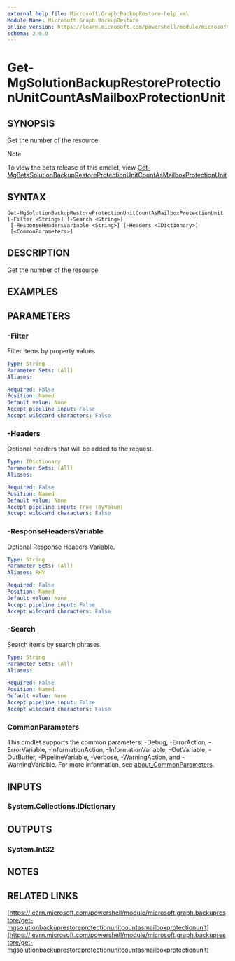 ```yaml
---
external help file: Microsoft.Graph.BackupRestore-help.xml
Module Name: Microsoft.Graph.BackupRestore
online version: https://learn.microsoft.com/powershell/module/microsoft.graph.backuprestore/get-mgsolutionbackuprestoreprotectionunitcountasmailboxprotectionunit
schema: 2.0.0
---
```


# Get-MgSolutionBackupRestoreProtectionUnitCountAsMailboxProtectionUnit

## SYNOPSIS
Get the number of the resource

> [!NOTE]
> To view the beta release of this cmdlet, view [Get-MgBetaSolutionBackupRestoreProtectionUnitCountAsMailboxProtectionUnit](/powershell/module/Microsoft.Graph.Beta.BackupRestore/Get-MgBetaSolutionBackupRestoreProtectionUnitCountAsMailboxProtectionUnit?view=graph-powershell-beta)

## SYNTAX

```
Get-MgSolutionBackupRestoreProtectionUnitCountAsMailboxProtectionUnit [-Filter <String>] [-Search <String>]
 [-ResponseHeadersVariable <String>] [-Headers <IDictionary>]
 [<CommonParameters>]
```

## DESCRIPTION
Get the number of the resource

## EXAMPLES

## PARAMETERS

### -Filter
Filter items by property values

```yaml
Type: String
Parameter Sets: (All)
Aliases:

Required: False
Position: Named
Default value: None
Accept pipeline input: False
Accept wildcard characters: False
```

### -Headers
Optional headers that will be added to the request.

```yaml
Type: IDictionary
Parameter Sets: (All)
Aliases:

Required: False
Position: Named
Default value: None
Accept pipeline input: True (ByValue)
Accept wildcard characters: False
```

### -ResponseHeadersVariable
Optional Response Headers Variable.

```yaml
Type: String
Parameter Sets: (All)
Aliases: RHV

Required: False
Position: Named
Default value: None
Accept pipeline input: False
Accept wildcard characters: False
```

### -Search
Search items by search phrases

```yaml
Type: String
Parameter Sets: (All)
Aliases:

Required: False
Position: Named
Default value: None
Accept pipeline input: False
Accept wildcard characters: False
```

### CommonParameters
This cmdlet supports the common parameters: -Debug, -ErrorAction, -ErrorVariable, -InformationAction, -InformationVariable, -OutVariable, -OutBuffer, -PipelineVariable, -Verbose, -WarningAction, and -WarningVariable. For more information, see [about_CommonParameters](http://go.microsoft.com/fwlink/?LinkID=113216).

## INPUTS

### System.Collections.IDictionary
## OUTPUTS

### System.Int32
## NOTES

## RELATED LINKS

[https://learn.microsoft.com/powershell/module/microsoft.graph.backuprestore/get-mgsolutionbackuprestoreprotectionunitcountasmailboxprotectionunit](https://learn.microsoft.com/powershell/module/microsoft.graph.backuprestore/get-mgsolutionbackuprestoreprotectionunitcountasmailboxprotectionunit)
























